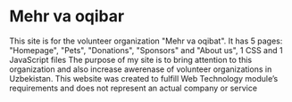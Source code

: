 # Mehr va oqibar
This site is for the volunteer organization "Mehr va oqibat". It has 5 pages: "Homepage", "Pets", "Donations", "Sponsors" and "About us", 1 CSS and 1 JavaScript files
The purpose of my site is to bring attention to this organization and also increase awerenase of volunteer organizations in Uzbekistan.
This website was created to fulfill Web Technology module’s requirements and does not represent an actual company or service 